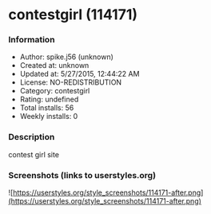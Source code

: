 # contestgirl (114171)

### Information
- Author: spike.j56 (unknown)
- Created at: unknown
- Updated at: 5/27/2015, 12:44:22 AM
- License: NO-REDISTRIBUTION
- Category: contestgirl
- Rating: undefined
- Total installs: 56
- Weekly installs: 0


### Description
contest girl site


### Screenshots (links to userstyles.org)
![https://userstyles.org/style_screenshots/114171-after.png](https://userstyles.org/style_screenshots/114171-after.png)


